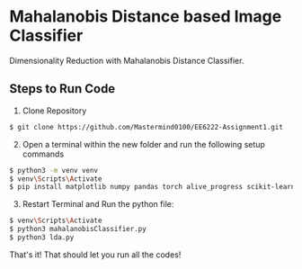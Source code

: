 # Mahalanobis Distance based Image Classifier
Dimensionality Reduction with Mahalanobis Distance Classifier.<br>

## Steps to Run Code
1. Clone Repository
```bash
$ git clone https://github.com/Mastermind0100/EE6222-Assignment1.git
```
2. Open a terminal within the new folder and run the following setup commands
```bash
$ python3 -m venv venv
$ venv\Scripts\Activate
$ pip install matplotlib numpy pandas torch alive_progress scikit-learn
```
3. Restart Terminal and Run the python file:
```bash
$ venv\Scripts\Activate
$ python3 mahalanobisClassifier.py
$ python3 lda.py 
```

That's it! That should let you run all the codes!
